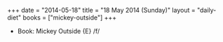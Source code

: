 +++
date = "2014-05-18"
title = "18 May 2014 (Sunday)"
layout = "daily-diet"
books = ["mickey-outside"]
+++


* Book: Mickey Outside {E} /f/
